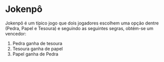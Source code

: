 # Jokenpô

Jokenpô é um típico jogo que dois jogadores escolhem uma opção dentre (Pedra, Papel e Tesoura) e seguindo as seguintes segras, obtém-se um vencedor:

1. Pedra ganha de tesoura
2. Tesoura ganha de papel
3. Papel ganha de Pedra
